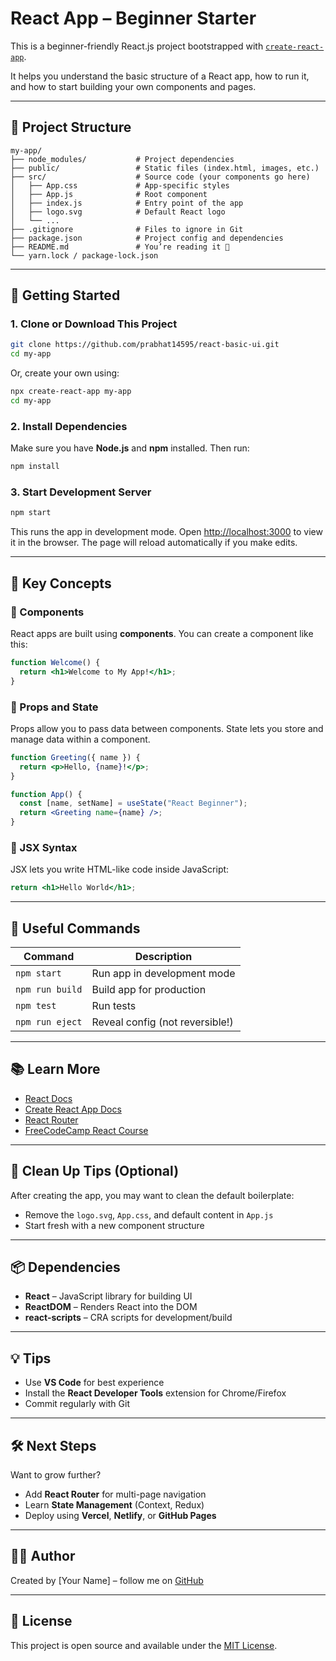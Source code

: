 # React App – Beginner Starter

This is a beginner-friendly React.js project bootstrapped with [`create-react-app`](https://github.com/facebook/create-react-app).

It helps you understand the basic structure of a React app, how to run it, and how to start building your own components and pages.

---

## 📁 Project Structure

```
my-app/
├── node_modules/           # Project dependencies
├── public/                 # Static files (index.html, images, etc.)
├── src/                    # Source code (your components go here)
│   ├── App.css             # App-specific styles
│   ├── App.js              # Root component
│   ├── index.js            # Entry point of the app
│   ├── logo.svg            # Default React logo
│   └── ...
├── .gitignore              # Files to ignore in Git
├── package.json            # Project config and dependencies
├── README.md               # You’re reading it 🙂
└── yarn.lock / package-lock.json
```

---

## 🚀 Getting Started

### 1. Clone or Download This Project

```bash
git clone https://github.com/prabhat14595/react-basic-ui.git
cd my-app
```

Or, create your own using:

```bash
npx create-react-app my-app
cd my-app
```

### 2. Install Dependencies

Make sure you have **Node.js** and **npm** installed. Then run:

```bash
npm install
```

### 3. Start Development Server

```bash
npm start
```

This runs the app in development mode.
Open [http://localhost:3000](http://localhost:3000) to view it in the browser.
The page will reload automatically if you make edits.

---

## 🧠 Key Concepts

### 🔹 Components

React apps are built using **components**. You can create a component like this:

```jsx
function Welcome() {
  return <h1>Welcome to My App!</h1>;
}
```

### 🔹 Props and State

Props allow you to pass data between components. State lets you store and manage data within a component.

```jsx
function Greeting({ name }) {
  return <p>Hello, {name}!</p>;
}

function App() {
  const [name, setName] = useState("React Beginner");
  return <Greeting name={name} />;
}
```

### 🔹 JSX Syntax

JSX lets you write HTML-like code inside JavaScript:

```jsx
return <h1>Hello World</h1>;
```

---

## 🔧 Useful Commands

| Command         | Description                     |
| --------------- | ------------------------------- |
| `npm start`     | Run app in development mode     |
| `npm run build` | Build app for production        |
| `npm test`      | Run tests                       |
| `npm run eject` | Reveal config (not reversible!) |

---

## 📚 Learn More

* [React Docs](https://reactjs.org/docs/getting-started.html)
* [Create React App Docs](https://create-react-app.dev/)
* [React Router](https://reactrouter.com/)
* [FreeCodeCamp React Course](https://www.freecodecamp.org/learn/front-end-development-libraries/react/)

---

## 🧼 Clean Up Tips (Optional)

After creating the app, you may want to clean the default boilerplate:

* Remove the `logo.svg`, `App.css`, and default content in `App.js`
* Start fresh with a new component structure

---

## 📦 Dependencies

* **React** – JavaScript library for building UI
* **ReactDOM** – Renders React into the DOM
* **react-scripts** – CRA scripts for development/build

---

## 💡 Tips

* Use **VS Code** for best experience
* Install the **React Developer Tools** extension for Chrome/Firefox
* Commit regularly with Git

---

## 🛠️ Next Steps

Want to grow further?

* Add **React Router** for multi-page navigation
* Learn **State Management** (Context, Redux)
* Deploy using **Vercel**, **Netlify**, or **GitHub Pages**

---

## 👨‍💻 Author

Created by \[Your Name] – follow me on [GitHub](https://github.com/your-username)

---

## 📝 License

This project is open source and available under the [MIT License](LICENSE).